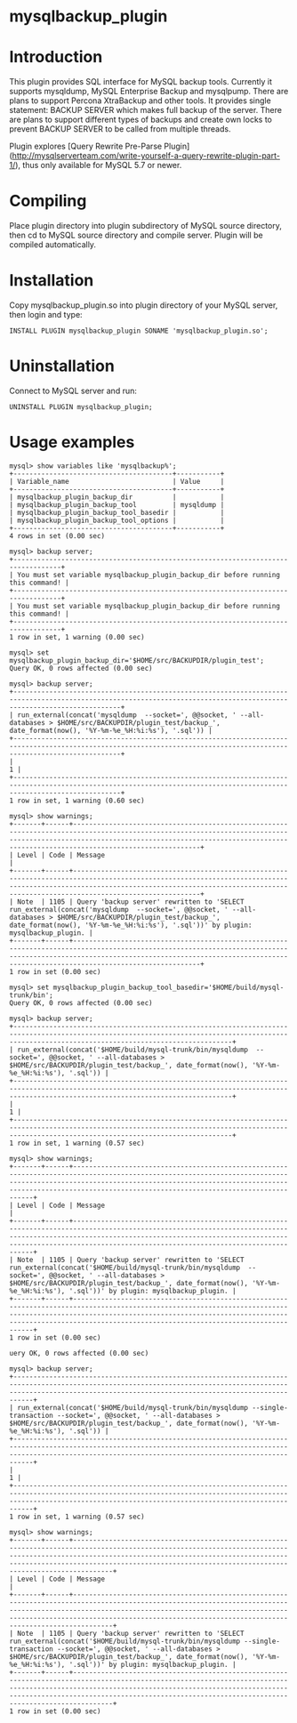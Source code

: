# mysqlbackup_plugin
Introduction
============

This plugin provides SQL interface for MySQL backup tools. Currently it supports mysqldump, MySQL Enterprise Backup and mysqlpump. There are plans to support Percona XtraBackup and other tools. It provides single statement: BACKUP SERVER which makes full backup of the server. There are plans to support different types of backups and create own locks to prevent BACKUP SERVER to be called from multiple threads.

Plugin explores [Query Rewrite Pre-Parse Plugin] (http://mysqlserverteam.com/write-yourself-a-query-rewrite-plugin-part-1/), thus only available for MySQL 5.7 or newer.

Compiling
=========

Place plugin directory into plugin subdirectory of MySQL source directory, then cd to MySQL source directory and compile server. Plugin will be compiled automatically.

Installation
============

Copy mysqlbackup_plugin.so into plugin directory of your MySQL server, then login and type:

    INSTALL PLUGIN mysqlbackup_plugin SONAME 'mysqlbackup_plugin.so';

Uninstallation
==============

Connect to MySQL server and run:

    UNINSTALL PLUGIN mysqlbackup_plugin;

Usage examples
==============

    mysql> show variables like 'mysqlbackup%';
    +----------------------------------------+-----------+
    | Variable_name                          | Value     |
    +----------------------------------------+-----------+
    | mysqlbackup_plugin_backup_dir          |           |
    | mysqlbackup_plugin_backup_tool         | mysqldump |
    | mysqlbackup_plugin_backup_tool_basedir |           |
    | mysqlbackup_plugin_backup_tool_options |           |
    +----------------------------------------+-----------+
    4 rows in set (0.00 sec)
    
    mysql> backup server;
    +----------------------------------------------------------------------------------+
    | You must set variable mysqlbackup_plugin_backup_dir before running this command! |
    +----------------------------------------------------------------------------------+
    | You must set variable mysqlbackup_plugin_backup_dir before running this command! |
    +----------------------------------------------------------------------------------+
    1 row in set, 1 warning (0.00 sec)
    
    mysql> set mysqlbackup_plugin_backup_dir='$HOME/src/BACKUPDIR/plugin_test';
    Query OK, 0 rows affected (0.00 sec)
    
    mysql> backup server;
    +-----------------------------------------------------------------------------------------------------------------------------------------------------------------------+
    | run_external(concat('mysqldump  --socket=', @@socket, ' --all-databases > $HOME/src/BACKUPDIR/plugin_test/backup_', date_format(now(), '%Y-%m-%e_%H:%i:%s'), '.sql')) |
    +-----------------------------------------------------------------------------------------------------------------------------------------------------------------------+
    |                                                                                                                                                                     1 |
    +-----------------------------------------------------------------------------------------------------------------------------------------------------------------------+
    1 row in set, 1 warning (0.60 sec)
    
    mysql> show warnings;
    +-------+------+--------------------------------------------------------------------------------------------------------------------------------------------------------------------------------------------------------------------------------------------------+
    | Level | Code | Message                                                                                                                                                                                                                                          |
    +-------+------+--------------------------------------------------------------------------------------------------------------------------------------------------------------------------------------------------------------------------------------------------+
    | Note  | 1105 | Query 'backup server' rewritten to 'SELECT run_external(concat('mysqldump  --socket=', @@socket, ' --all-databases > $HOME/src/BACKUPDIR/plugin_test/backup_', date_format(now(), '%Y-%m-%e_%H:%i:%s'), '.sql'))' by plugin: mysqlbackup_plugin. |
    +-------+------+--------------------------------------------------------------------------------------------------------------------------------------------------------------------------------------------------------------------------------------------------+
    1 row in set (0.00 sec)
    
    mysql> set mysqlbackup_plugin_backup_tool_basedir='$HOME/build/mysql-trunk/bin';
    Query OK, 0 rows affected (0.00 sec)
    
    mysql> backup server;
    +---------------------------------------------------------------------------------------------------------------------------------------------------------------------------------------------------+
    | run_external(concat('$HOME/build/mysql-trunk/bin/mysqldump  --socket=', @@socket, ' --all-databases > $HOME/src/BACKUPDIR/plugin_test/backup_', date_format(now(), '%Y-%m-%e_%H:%i:%s'), '.sql')) |
    +---------------------------------------------------------------------------------------------------------------------------------------------------------------------------------------------------+
    |                                                                                                                                                                                                 1 |
    +---------------------------------------------------------------------------------------------------------------------------------------------------------------------------------------------------+
    1 row in set, 1 warning (0.57 sec)
    
    mysql> show warnings;
    +-------+------+------------------------------------------------------------------------------------------------------------------------------------------------------------------------------------------------------------------------------------------------------------------------------+
    | Level | Code | Message                                                                                                                                                                                                                                                                      |
    +-------+------+------------------------------------------------------------------------------------------------------------------------------------------------------------------------------------------------------------------------------------------------------------------------------+
    | Note  | 1105 | Query 'backup server' rewritten to 'SELECT run_external(concat('$HOME/build/mysql-trunk/bin/mysqldump  --socket=', @@socket, ' --all-databases > $HOME/src/BACKUPDIR/plugin_test/backup_', date_format(now(), '%Y-%m-%e_%H:%i:%s'), '.sql'))' by plugin: mysqlbackup_plugin. |
    +-------+------+------------------------------------------------------------------------------------------------------------------------------------------------------------------------------------------------------------------------------------------------------------------------------+
    1 row in set (0.00 sec)
    
    uery OK, 0 rows affected (0.00 sec)
    
    mysql> backup server;
    +-----------------------------------------------------------------------------------------------------------------------------------------------------------------------------------------------------------------------+
    | run_external(concat('$HOME/build/mysql-trunk/bin/mysqldump --single-transaction --socket=', @@socket, ' --all-databases > $HOME/src/BACKUPDIR/plugin_test/backup_', date_format(now(), '%Y-%m-%e_%H:%i:%s'), '.sql')) |
    +-----------------------------------------------------------------------------------------------------------------------------------------------------------------------------------------------------------------------+
    |                                                                                                                                                                                                                     1 |
    +-----------------------------------------------------------------------------------------------------------------------------------------------------------------------------------------------------------------------+
    1 row in set, 1 warning (0.57 sec)
    
    mysql> show warnings;
    +-------+------+--------------------------------------------------------------------------------------------------------------------------------------------------------------------------------------------------------------------------------------------------------------------------------------------------+
    | Level | Code | Message                                                                                                                                                                                                                                                                                          |
    +-------+------+--------------------------------------------------------------------------------------------------------------------------------------------------------------------------------------------------------------------------------------------------------------------------------------------------+
    | Note  | 1105 | Query 'backup server' rewritten to 'SELECT run_external(concat('$HOME/build/mysql-trunk/bin/mysqldump --single-transaction --socket=', @@socket, ' --all-databases > $HOME/src/BACKUPDIR/plugin_test/backup_', date_format(now(), '%Y-%m-%e_%H:%i:%s'), '.sql'))' by plugin: mysqlbackup_plugin. |
    +-------+------+--------------------------------------------------------------------------------------------------------------------------------------------------------------------------------------------------------------------------------------------------------------------------------------------------+
    1 row in set (0.00 sec)
